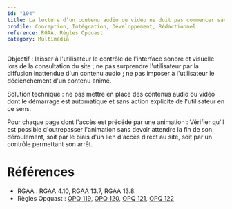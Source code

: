 ```yaml
---
id: "104"
title: La lecture d’un contenu audio ou vidéo ne doit pas commencer sans le contrôle de l’utilisateur.
profile: Conception, Intégration, Développement, Rédactionnel
reference: RGAA, Règles Opquast
category: Multimédia
---
```


Objectif : laisser à l'utilisateur le contrôle de l'interface sonore et visuelle lors de la consultation du site ; ne pas surprendre l'utilisateur par la diffusion inattendue d'un contenu audio ; ne pas imposer à l'utilisateur le déclenchement d'un contenu animé.

Solution technique : ne pas mettre en place des contenus audio ou vidéo dont le démarrage est automatique et sans action explicite de l'utilisateur en ce sens.

Pour chaque page dont l'accès est précédé par une animation :
Vérifier qu'il est possible d'outrepasser l'animation sans devoir attendre la fin de son déroulement, soit par le biais d'un lien d'accès direct au site, soit par un contrôle permettant son arrêt.


# Références

*   RGAA : RGAA 4.10, RGAA 13.7, RGAA 13.8.
*   Règles Opquast :  [OPQ 119](https://checklists.opquast.com/fr/assurance-qualite-web/les-videos-sont-declenchees-par-lutilisateur), [OPQ 120](https://checklists.opquast.com/fr/assurance-qualite-web/les-sons-sont-declenches-par-lutilisateur), [OPQ 121](https://checklists.opquast.com/fr/assurance-qualite-web/les-animations-sons-et-clignotements-peuvent-etre-mis-en-pause), [OPQ 122](https://checklists.opquast.com/fr/assurance-qualite-web/le-deroulement-des-animations-ne-bloque-pas-la-navigation-ou-lacces-aux-contenus)
